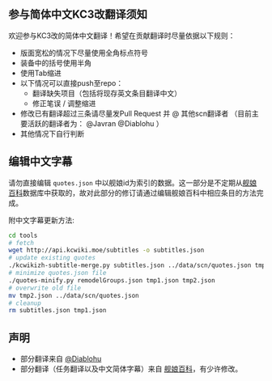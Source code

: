 ## 参与简体中文KC3改翻译须知

欢迎参与KC3改的简体中文翻译！希望在贡献翻译时尽量依据以下规则：

* 版面宽松的情况下尽量使用全角标点符号
* 装备中的括号使用半角
* 使用Tab缩进
* 以下情况可以直接push至repo：
    * 翻译缺失项目（包括将现存英文条目翻译中文）
    * 修正笔误 / 调整缩进
* 修改已有翻译超过三条请尽量发Pull Request 并 @ 其他scn翻译者 （目前主要活跃的翻译者为： @Javran @Diablohu ）
* 其他情况下自行判断

## 编辑中文字幕

请勿直接编辑 `quotes.json` 中以舰娘id为索引的数据。这一部分是不定期从[舰娘百科](http://zh.kcwiki.moe/wiki/%E8%88%B0%E5%A8%98%E7%99%BE%E7%A7%91)数据库中获取的，故对此部分的修订请通过编辑舰娘百科中相应条目的方法完成。

附中文字幕更新方法:

```bash
cd tools
# fetch
wget http://api.kcwiki.moe/subtitles -o subtitles.json
# update existing quotes
./kcwikizh-subtitle-merge.py subtitles.json ../data/scn/quotes.json tmp1.json
# minimize quotes.json file
./quotes-minify.py remodelGroups.json tmp1.json tmp2.json
# overwrite old file
mv tmp2.json ../data/scn/quotes.json
# cleanup
rm subtitles.json tmp1.json
```

## 声明

* 部分翻译来自 [@Diablohu](http://diablohu.com)
* 部分翻译（任务翻译以及中文简体字幕）来自 [舰娘百科](http://zh.kcwiki.moe)，有少许修改。
